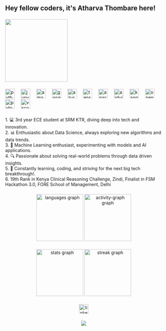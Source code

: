 <h2 align="left">Hey fellow coders, it's Atharva Thombare here!</h2>

###

<div align="left">
  <img height="200" src="https://media.giphy.com/media/ymMpuXSKGy9cA/giphy.gif"  />
</div>

###

<div align="justified">
  <img src="https://cdn.jsdelivr.net/gh/devicons/devicon/icons/python/python-original.svg" height="30" alt="python logo"  />
  <img width="12" />
  <img src="https://cdn.jsdelivr.net/gh/devicons/devicon/icons/jupyter/jupyter-original.svg" height="30" alt="jupyter logo"  />
  <img width="12" />
  <img src="https://cdn.jsdelivr.net/gh/devicons/devicon/icons/amazonwebservices/amazonwebservices-line-wordmark.svg" height="30" alt="amazonwebservices logo"  />
  <img width="12" />
  <img src="https://cdn.jsdelivr.net/gh/devicons/devicon/icons/googlecloud/googlecloud-original.svg" height="30" alt="googlecloud logo"  />
  <img width="12" />
  <img src="https://cdn.jsdelivr.net/gh/devicons/devicon/icons/azure/azure-original.svg" height="30" alt="azure logo"  />
  <img width="12" />
  <img src="https://cdn.jsdelivr.net/gh/devicons/devicon/icons/tensorflow/tensorflow-original.svg" height="30" alt="tensorflow logo"  />
  <img width="12" />
  <img src="https://cdn.jsdelivr.net/gh/devicons/devicon/icons/anaconda/anaconda-original.svg" height="30" alt="anaconda logo"  />
  <img width="12" />
  <img src="https://cdn.jsdelivr.net/gh/devicons/devicon/icons/arduino/arduino-original.svg" height="30" alt="arduino logo"  />
  <img width="12" />
  <img src="https://cdn.jsdelivr.net/gh/devicons/devicon/icons/kaggle/kaggle-original.svg" height="30" alt="kaggle logo"  />
  <img width="12" />
  <img src="https://cdn.jsdelivr.net/gh/devicons/devicon/icons/opencv/opencv-original.svg" height="30" alt="opencv logo"  />
  <img width="12" />
  <img src="https://cdn.jsdelivr.net/gh/devicons/devicon/icons/pytorch/pytorch-original.svg" height="30" alt="pytorch logo"  />
  <img width="12" />
  <img src="https://cdn.jsdelivr.net/gh/devicons/devicon/icons/vscode/vscode-original.svg" height="30" alt="vscode logo"  />
</div>

###

<p align="justified">
  1. 💻 3rd year ECE student at SRM KTR, diving deep into tech and innovation.<br>
  2. 📊 Enthusiastic about Data Science, always exploring new algorithms and data trends.<br>
  3. 🤖 Machine Learning enthusiast, experimenting with models and AI applications.<br>
  4. 🔍 Passionate about solving real-world problems through data driven insights.<br>
  5. 🚀 Constantly learning, coding, and striving for the next big tech breakthrough!.<br>
  6. 19th Rank in Kenya Clinical Reasoning Challenge, Zindi, Finalist in FSM Hackathon 3.0, FORE School of Management, Delhi</p>

###

<div align="center">
  <img src="https://github-readme-stats.vercel.app/api/top-langs?username=CaptHeisenberg&locale=en&hide_title=false&layout=compact&card_width=320&langs_count=5&theme=codeSTACKr&hide_border=false" height="150" alt="languages graph"  />
  <img src="https://github-readme-activity-graph.vercel.app/graph?username=CaptHeisenberg&theme=elegant" height="150" alt="activity-graph graph"  />
</div>

###

<div align="center">
  <img src="https://github-readme-stats.vercel.app/api?username=CaptHeisenberg&hide_title=false&hide_rank=false&show_icons=true&include_all_commits=true&count_private=true&disable_animations=false&theme=gotham&locale=en&hide_border=false&order=1" height="150" alt="stats graph"  />
  <img src="https://streak-stats.demolab.com?user=CaptHeisenberg&locale=en&mode=daily&theme=darcula&hide_border=false&border_radius=5&order=3" height="150" alt="streak graph"  />
</div>

###

<div align="center">
  <a href="https://www.linkedin.com/in/at084/" target="_blank">
    <img src="https://img.shields.io/static/v1?message=LinkedIn&logo=linkedin&label=&color=0077B5&logoColor=white&labelColor=&style=for-the-badge" height="30" alt="linkedin logo"  />
  </a>
</div>

###

<div align="center">
  <img src="https://profile-counter.glitch.me/CaptHeisenberg/count.svg?"  />
</div>

###
